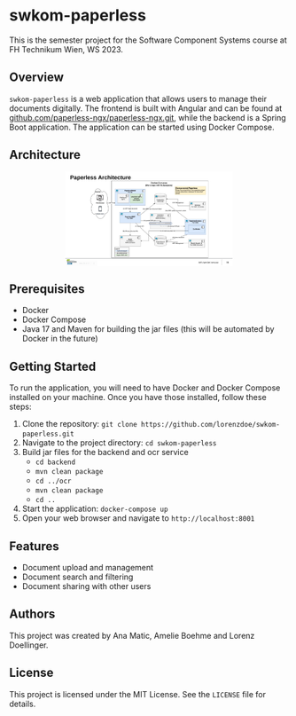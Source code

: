 # swkom-paperless

This is the semester project for the Software Component Systems course at FH Technikum Wien, WS 2023.

## Overview

`swkom-paperless` is a web application that allows users to manage their documents digitally. The frontend is built with Angular and can be found at [github.com/paperless-ngx/paperless-ngx.git](https://github.com/paperless-ngx/paperless-ngx.git), while the backend is a Spring Boot application. The application can be started using Docker Compose.

## Architecture

<img src="img/architecture.png" style="display:block;margin-left:auto;margin-right: auto;width: 60%;"/>

## Prerequisites

- Docker
- Docker Compose
- Java 17 and Maven for building the jar files (this will be automated by Docker in the future)

## Getting Started

To run the application, you will need to have Docker and Docker Compose installed on your machine. Once you have those installed, follow these steps:

1. Clone the repository: `git clone https://github.com/lorenzdoe/swkom-paperless.git`
2. Navigate to the project directory: `cd swkom-paperless`
3. Build jar files for the backend and ocr service
    - `cd backend`
    - `mvn clean package`
    - `cd ../ocr`
    - `mvn clean package`
    - `cd ..`
3. Start the application: `docker-compose up`
4. Open your web browser and navigate to `http://localhost:8001`

## Features

- Document upload and management
- Document search and filtering
- Document sharing with other users

## Authors

This project was created by Ana Matic, Amelie Boehme and Lorenz Doellinger.

## License

This project is licensed under the MIT License. See the `LICENSE` file for details.
